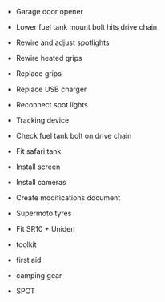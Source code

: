 * Garage door opener

* Lower fuel tank mount bolt hits drive chain

* Rewire and adjust spotlights

* Rewire heated grips

* Replace grips

* Replace USB charger

* Reconnect spot lights

* Tracking device

* Check fuel tank bolt on drive chain

* Fit safari tank

* Install screen

* Install cameras

* Create modifications document

* Supermoto tyres

* Fit SR10 + Uniden

* toolkit

* first aid

* camping gear

* SPOT

